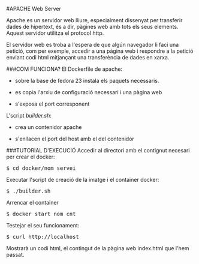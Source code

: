 #APACHE Web Server

Apache es un servidor web lliure, especialment dissenyat per transferir 
dades de hipertext, és a dir, pàgines web amb tots els seus elements.
Aquest servidor utilitza el protocol http.

El servidor web es troba a l'espera de que algún navegador li faci una petició,
com per exemple, accedir a una pàgina web i respondre a la petició enviant 
codi html mitjançant una transferència de dades en xarxa.


###COM FUNCIONA?
El Dockerfile de apache:  

- sobre la base de fedora 23 instala els paquets necessaris.

- es copia l'arxiu de configuració necessari i una pàgina web

- s'exposa el port corresponent 

L'script *builder.sh*:

- crea un contenidor apache
  
- s'enllacen el port del host amb el del contenidor


###TUTORIAL D'EXECUCIÓ
Accedir al directori amb el contignut necesari per crear el docker:
<pre>$ cd docker/nom_servei</pre>

Executar l'script de creació de la imatge i el container docker:

<pre>$ ./builder.sh</pre>

Arrencar el container

<pre>$ docker start nom_cnt</pre>

Testejar el seu funcionament:
<pre>$ curl http://localhost</pre>
Mostrarà un codi html, el contingut de la pàgina web index.html que l'hem passat.



